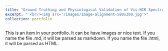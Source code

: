 ```yaml
---
title: "Ground Truthing and Physiological Validation of Vis-NIR Spectral Indices for Early Diagnosis of Nitrogen Deficiency in cv. Barbera (Vitis vinifera L.) Grapevines"
excerpt: " <br/><img src='/images/image-alignment-580x300.jpg'>"
collection: portfolio
---
```


This is an item in your portfolio. It can be have images or nice text. If you name the file .md, it will be parsed as markdown. If you name the file .html, it will be parsed as HTML. 
